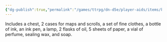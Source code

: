 ```yaml
---
{"dg-publish":true,"permalink":"/games/ttrpg/dn-d5e/player-aids/items/kits-tools-and-packs/diplomat-s-pack/","tags":["TTRPG/DND/5e"],"noteIcon":""}
---
```



Includes a chest, 2 cases for maps and scrolls, a set of fine clothes, a bottle of ink, an ink pen, a lamp, 2 flasks of oil, 5 sheets of paper, a vial of perfume, sealing wax, and soap.